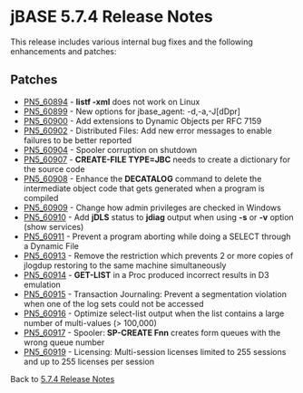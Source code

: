 # jBASE 5.7.4 Release Notes

<PageHeader />

This release includes various internal bug fixes and the following enhancements and patches:

## Patches

- [PN5\_60894](./../pn5_60894) - **listf -xml** does not work on Linux
- [PN5\_60899](./../pn5_60899) - New options for jbase\_agent: -d,-a,-J[dDpr]
- [PN5\_60900](./../pn5_60900) - Add extensions to Dynamic Objects per RFC 7159
- [PN5\_60902](./../pn5_60902) - Distributed Files: Add new error messages to enable failures to be better reported
- [PN5\_60904](./../pn5_60904) - Spooler corruption on shutdown
- [PN5\_60907](./../pn5_60907) - **CREATE-FILE TYPE=JBC** needs to create a dictionary for the source code
- [PN5\_60908](./../pn5_60908) - Enhance the **DECATALOG** command to delete the intermediate object code that gets generated when a program is compiled
- [PN5\_60909](./../pn5_60909) - Change how admin privileges are checked in Windows
- [PN5\_60910](./../pn5_60910) - Add **jDLS** status to **jdiag** output when using **-s** or **-v** option (show services)
- [PN5\_60911](./../pn5_60911) - Prevent a program aborting while doing a SELECT through a Dynamic File
- [PN5\_60913](./../pn5_60913) - Remove the restriction which prevents 2 or more copies of jlogdup restoring to the same machine simultaneously
- [PN5\_60914](./../pn5_60914) - **GET-LIST** in a Proc produced incorrect results in D3 emulation
- [PN5\_60915](./../pn5_60915) - Transaction Journaling: Prevent a segmentation violation when one of the log sets could not be accessed
- [PN5\_60916](./../pn5_60916) - Optimize select-list output when the list contains a large number of multi-values (&gt; 100,000)
- [PN5\_60917](./../pn5_60917) - Spooler: **SP-CREATE Fnn** creates form queues with the wrong queue number
- [PN5\_60919](./../pn5_60919) - Licensing: Multi-session licenses limited to 255 sessions and up to 255 licenses per session

Back to [5.7.4 Release Notes](./../README.md)
